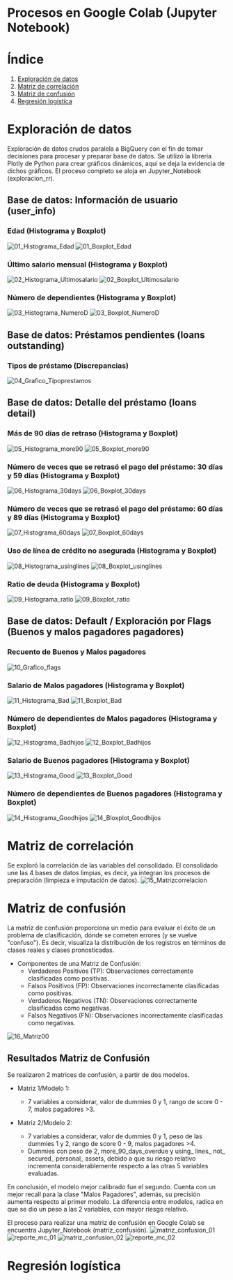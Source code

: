 # Procesos en Google Colab (Jupyter Notebook)
# Índice

1. [Exploración de datos](#exploración-de-datos)
2. [Matriz de correlación](#matriz-de-correlación)
3. [Matriz de confusión](#matriz-de-confusión)
4. [Regresión logística](#regresión-logística)

# Exploración de datos
Exploración de datos crudos paralela a BigQuery con el fin de tomar decisiones para procesar y preparar base de datos. Se utilizó la librería Plotly de Python para crear gráficos dinámicos, aquí se deja la evidencia de dichos gráficos. El proceso completo se aloja en Jupyter_Notebook (exploracion_rr).
## Base de datos: Información de usuario (user_info)
### Edad (Histograma y Boxplot)
![01_Histograma_Edad](https://github.com/user-attachments/assets/60025863-a875-41c2-a575-a2e2b4c53626)
![01_Boxplot_Edad](https://github.com/user-attachments/assets/2cb02042-cca0-4c86-9b7f-5416cd05b557)
### Último salario mensual (Histograma y Boxplot)
![02_Histograma_Ultimosalario](https://github.com/user-attachments/assets/0cd19099-e924-4aae-90ab-d3de74be3099)
![02_Boxplot_Ultimosalario](https://github.com/user-attachments/assets/7fc4bd25-6d9d-4f36-a296-e6b1447109bf)
### Número de dependientes (Histograma y Boxplot)
![03_Histograma_NumeroD](https://github.com/user-attachments/assets/98d6db84-88d5-4f4c-9723-b2053bd86a8b)
![03_Boxplot_NumeroD](https://github.com/user-attachments/assets/bd0c6f65-81c7-4627-b4dd-76b837410101)
## Base de datos: Préstamos pendientes (loans outstanding)
### Tipos de préstamo (Discrepancias)
![04_Grafico_Tipoprestamos](https://github.com/user-attachments/assets/807a8173-ab2b-46e3-a700-c4b33194a0d7)
## Base de datos: Detalle del préstamo (loans detail)
### Más de 90 días de retraso (Histograma y Boxplot)
![05_Histograma_more90](https://github.com/user-attachments/assets/93e9bebb-6ca6-4365-a106-e2a98c9c1846)
![05_Boxplot_more90](https://github.com/user-attachments/assets/22eceab3-91f6-46da-99ea-a91fdc17fe69)
### Número de veces que se retrasó el pago del préstamo: 30 días y 59 días (Histograma y Boxplot)
![06_Histograma_30days](https://github.com/user-attachments/assets/2561b667-83b6-4965-b848-f703c5f3dd77)
![06_Boxplot_30days](https://github.com/user-attachments/assets/8e65e77e-1b81-40ca-8801-377194130653)
### Número de veces que se retrasó el pago del préstamo: 60 días y 89 días (Histograma y Boxplot)
![07_Histograma_60days](https://github.com/user-attachments/assets/6cd56ec4-66b9-4e5f-9695-855784953a37)
![07_Boxplot_60days](https://github.com/user-attachments/assets/9675a3e3-cc21-468c-9057-3652c5603e57)
### Uso de línea de crédito no asegurada (Histograma y Boxplot)
![08_Histograma_usinglines](https://github.com/user-attachments/assets/e8a67df7-79e2-4675-96a1-0f3368f5ae75)
![08_Boxplot_usinglines](https://github.com/user-attachments/assets/0d3b9b67-d625-455d-ae98-495a45c7dbcc)
### Ratio de deuda (Histograma y Boxplot)
![09_Histograma_ratio](https://github.com/user-attachments/assets/b0ac6361-ea38-486d-b602-6eb8236f9166)
![09_Boxplot_ratio](https://github.com/user-attachments/assets/255263ee-9725-4e7a-9bca-da21810775c1)
## Base de datos: Default / Exploración por Flags (Buenos y malos pagadores pagadores)
### Recuento de Buenos y Malos pagadores
![10_Grafico_flags](https://github.com/user-attachments/assets/e5a4f029-3d73-4612-a634-b5e549535da8)
### Salario de Malos pagadores (Histograma y Boxplot)
![11_Histograma_Bad](https://github.com/user-attachments/assets/7fb56977-1a78-4d8a-99dd-cde505a52b56)
![11_Boxplot_Bad](https://github.com/user-attachments/assets/8417966e-ad15-4017-89c2-37830e56fcb4)
### Número de dependientes de Malos pagadores (Histograma y Boxplot)
![12_Histograma_Badhijos](https://github.com/user-attachments/assets/e1bbeab0-f81a-4a93-a19e-0686470f2139)
![12_Boxplot_Badhijos](https://github.com/user-attachments/assets/37032815-cfc0-4829-8cb0-ea173a6ea572)
### Salario de Buenos pagadores (Histograma y Boxplot)
![13_Histograma_Good](https://github.com/user-attachments/assets/ea8f9517-18d6-4e47-b227-db1e6c772dae)
![13_Boxplot_Good](https://github.com/user-attachments/assets/79ba3007-a28a-4594-924a-82c80c72c36c)
### Número de dependientes de Buenos pagadores (Histograma y Boxplot)
![14_Histograma_Goodhijos](https://github.com/user-attachments/assets/88b2a165-4b79-4385-bc71-ddd7972bf4ff)
![14_Bloxplot_Goodhijos](https://github.com/user-attachments/assets/b1207829-5c37-4105-8fdd-b3477b40b263)

# Matriz de correlación
Se exploró la correlación de las variables del consolidado. El consolidado une las 4 bases de datos limpias, es decir, ya integran los procesos de preparación (limpieza e imputación de datos).
![15_Matrizcorrelacion](https://github.com/user-attachments/assets/b9485a05-d4ba-4be5-ba70-3202ddee23f7)

# Matriz de confusión
La matriz de confusión proporciona un medio para evaluar el éxito de un problema de clasificación, dónde se cometen errores (y se vuelve "confuso"). Es decir, visualiza la distribución de los registros en términos de clases reales y clases pronosticadas.

+ Componentes de una Matriz de Confusión:
  + Verdaderos Positivos (TP): Observaciones correctamente clasificadas como positivas.
  + Falsos Positivos (FP): Observaciones incorrectamente clasificadas como positivas.
  + Verdaderos Negativos (TN): Observaciones correctamente clasificadas como negativas.
  + Falsos Negativos (FN): Observaciones incorrectamente clasificadas como negativas.

![16_Matriz00](https://github.com/user-attachments/assets/5369f5f4-439a-42e8-9c5f-8b60d8f7104e)

## Resultados Matriz de Confusión
Se realizaron 2 matrices de confusión, a partir de dos modelos. 
+ Matriz 1/Modelo 1: 
  + 7 variables a considerar, valor de dummies 0 y 1, rango de score 0 - 7, malos pagadores >3.

+ Matriz 2/Modelo 2: 
  + 7 variables a considerar, valor de dummies 0 y 1, peso de las dummies 1 y 2, rango de score 0 - 9, malos pagadores >4.
  + Dummies con peso de 2, more_90_days_overdue y using_ lines_ not_ secured_ personal_ assets, debido a que su riesgo relativo incrementa considerablemente respecto a las otras 5 variables evaluadas. 

En conclusión, el modelo mejor calibrado fue el segundo. Cuenta con un mejor recall para la clase "Malos Pagadores", además, su precisión aumenta respecto al primer modelo. La diferencia entre modelos, radica en que se dio un peso a las 2 variables, con mayor riesgo relativo. 

El proceso para realizar una matriz de confusión en Google Colab se encuentra Jupyter_Notebook (matriz_confusión).
![matriz_confusion_01](https://github.com/user-attachments/assets/ac73cb78-bddb-4bda-a76e-1a3ed764b5e1)
![reporte_mc_01](https://github.com/user-attachments/assets/037bd87b-54b1-4aea-8948-c62a9d627f34)
![matriz_confusion_02](https://github.com/user-attachments/assets/c64228dd-7d28-413c-9f58-8593e5822819)
![reporte_mc_02](https://github.com/user-attachments/assets/12e2cd66-2ba7-409a-8caa-1f6439299c97)









# Regresión logística

